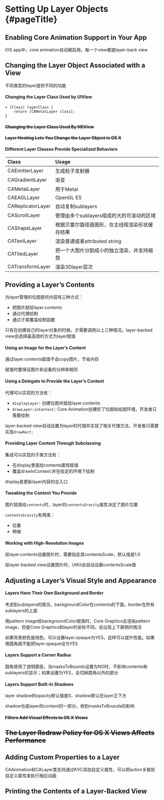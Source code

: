 # Setting Up Layer Objects {#pageTitle}

## Enabling Core Animation Support in Your App

iOS app中，core animation自动被启用，每一个view都是layer-back view

## Changing the Layer Object Associated with a View

不同类型的layer提供不同的功能

#### Changing the Layer Class Used by UIView

```
+ (Class) layerClass {
    return [CAMetalLayer class];
}
```

#### ~~Changing the Layer Class Used By NSView~~

#### ~~Layer Hosting Lets You Change the Layer Object in OS X~~

#### Different Layer Classes Provide Specialized Behaviors

| Class | Usage |
| :--- | :--- |
| CAEmitterLayer | 生成粒子发射器 |
| CAGradientLayer | 渐变 |
| CAMetalLayer | 用于Metal |
| CAEAGLLayer | OpenGL ES |
| CAReplicatorLayer | 自动复制sublayers |
| CAScrollLayer | 管理由多个sublayers组成的大的可滚动的区域 |
| CAShapeLayer | 根据贝塞尔路径画图形，在主线程渲染形状缓存结果 |
| CATextLayer | 渲染普通或者attributed string |
| CATiledLayer | 把一个大图片分割成小的独立渲染，并支持缩放 |
| CATransformLayer | 渲染3Dlayer层次 |

## Providing a Layer’s Contents

为layer管理的位图提供内容有三种方式：

* 把图片赋给layer.contents
* 通过代理绘制
* 通过子类覆盖绘制函数

只有在创建自己的layer对象的时候，才需要调用以上三种情况。layer-backed view会选择最高效的方式为layer赋值

#### Using an Image for the Layer’s Content

通过layer.contents赋值不会copy图片，节省内存

赋值时要保证图片和设备的分辨率相同

#### Using a Delegate to Provide the Layer’s Content

代理可以实现的方法有：

* `displayLayer:` 创建位图并赋给layer.contents
* `drawLayer:inContext:` Core Animation创建好了位图和绘图环境，开发者只需要绘制

layer-backed view自动设置为layer的代理并实现了相关代理方法，开发者只需要实现`drawRect:`

#### Providing Layer Content Through Subclassing

集成可以实现的子类方法有：

* 在display里面给contents属性赋值
* 覆盖drawInContext:并在给定的环境下绘制 

display是更新layer内容的总入口

#### Tweaking the Content You Provide

图片赋值给`contents`时，layer的`contentsGravity`属性决定了图片位置

`contentsGravity`有两类：

* 位置
* 伸缩

#### Working with High-Resolution Images

给layer.contents设置图片时，需要指定其contentsScale，默认值是1.0

给layer-backed view设置图片时，UIKit会自动设置contentsScale值

## Adjusting a Layer’s Visual Style and Appearance

#### Layers Have Their Own Background and Border

考虑到sublayers的情况，backgroundColor在contents的下面，border在所有sublayers的上面

用pattern image给backgroundColor赋值时，Core Graphics会渲染pattern image，但是Core Graphics和layer的坐标不同，会出现上下颠倒的情况

如果背景颜色是纯色，可以设置layer.opaque为YES，这样可以提升性能。如果用圆角就不能把layer.opaque设为YES

#### Layers Support a Corner Radius

圆角使用了透明蒙版，当masksToBounds设置为NO时，不影响contents和sublayers的显示；如果设置为YES，会切掉圆角以外的部分

#### Layers Support Built-In Shadows

layer shadow的opacity默认值是0，shadow默认在layer正下方

shadow也是layer的content的一部分，收到masksToBounds的影响

#### ~~Filters Add Visual Effects to OS X Views~~

## ~~The Layer Redraw Policy for OS X Views Affects Performance~~

## Adding Custom Properties to a Layer

CAAnimation和CALayer类支持通过KVC添加自定义属性，可以把action关联到自定义属性来执行相应动画

## Printing the Contents of a Layer-Backed View



